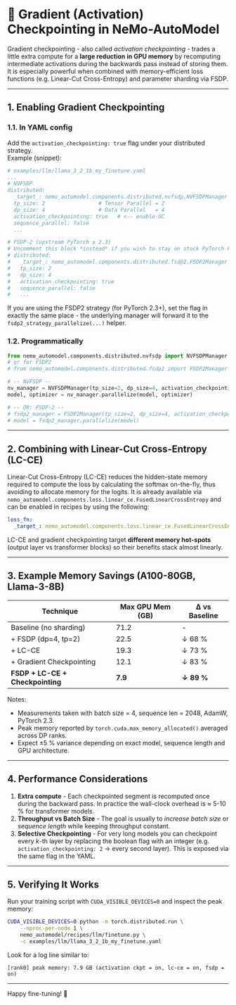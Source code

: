 # 🚀 Gradient (Activation) Checkpointing in NeMo-AutoModel

Gradient checkpointing - also called _activation checkpointing_ - trades a little extra compute for a **large reduction in GPU memory** by recomputing intermediate activations during the backwards pass instead of storing them.  
It is especially powerful when combined with memory-efficient loss functions (e.g. Linear-Cut Cross-Entropy) and parameter sharding via FSDP.

---

## 1. Enabling Gradient Checkpointing

### 1.1. In YAML config
Add the `activation_checkpointing: true` flag under your distributed strategy.  
Example (snippet):

```yaml
# examples/llm/llama_3_2_1b_my_finetune.yaml
...
# NVFSDP
distributed:
  _target_: nemo_automodel.components.distributed.nvfsdp.NVFSDPManager
  tp_size: 2                 # Tensor Parallel = 2
  dp_size: 4                 # Data Parallel   = 4
  activation_checkpointing: true   # <-- enable GC
  sequence_parallel: false
  ...

# FSDP-2 (upstream PyTorch ≥ 2.3)
# Uncomment this block *instead* if you wish to stay on stock PyTorch FSDP-2
# distributed:
#   _target_: nemo_automodel.components.distributed.fsdp2.FSDP2Manager
#   tp_size: 2
#   dp_size: 4
#   activation_checkpointing: true
#   sequence_parallel: false
#   ...
```

If you are using the FSDP2 strategy (for PyTorch 2.3+), set the flag in exactly the same place - the underlying manager will forward it to the `fsdp2_strategy_parallelize(...)` helper.

### 1.2. Programmatically
```python
from nemo_automodel.components.distributed.nvfsdp import NVFSDPManager
# or for FSDP2
# from nemo_automodel.components.distributed.fsdp2 import FSDP2Manager

# -- NVFSDP --
nv_manager = NVFSDPManager(tp_size=2, dp_size=4, activation_checkpointing=True)
model, optimizer = nv_manager.parallelize(model, optimizer)

# -- OR: FSDP-2 --
# fsdp2_manager = FSDP2Manager(tp_size=2, dp_size=4, activation_checkpointing=True)
# model = fsdp2_manager.parallelize(model)
```

---

## 2. Combining with Linear-Cut Cross-Entropy (LC-CE)

Linear-Cut Cross-Entropy (LC-CE) reduces the hidden-state memory required to compute the loss by calculating the softmax on-the-fly, thus avoiding to allocate memory for the logits.
It is already available via `nemo_automodel.components.loss.linear_ce.FusedLinearCrossEntropy` and can be enabled in recipes by using the following:

```yaml
loss_fn:
  _target_: nemo_automodel.components.loss.linear_ce.FusedLinearCrossEntropy
```

LC-CE and gradient checkpointing target **different memory hot-spots** (output layer vs transformer blocks) so their benefits stack almost linearly.

---

## 3. Example Memory Savings (A100-80GB, Llama-3-8B)
| Technique | Max GPU Mem (GB) | Δ vs Baseline |
|-----------|-----------------|---------------|
| Baseline (no sharding) | 71.2 | - |
| + FSDP (dp=4, tp=2) | 22.5 | ↓ 68 % |
| + LC-CE | 19.3 | ↓ 73 % |
| + Gradient Checkpointing | 12.1 | ↓ 83 % |
| **FSDP + LC-CE + Checkpointing** | **7.9** | **↓ 89 %** |

Notes:
* Measurements taken with batch size = 4, sequence len = 2048, AdamW, PyTorch 2.3.
* Peak memory reported by `torch.cuda.max_memory_allocated()` averaged across DP ranks.
* Expect ±5 % variance depending on exact model, sequence length and GPU architecture.

---

## 4. Performance Considerations
1. **Extra compute** - Each checkpointed segment is recomputed once during the backward pass. In practice the wall-clock overhead is ≈ 5-10 % for transformer models.
2. **Throughput vs Batch Size** - The goal is usually to _increase batch size_ or _sequence length_ while keeping throughput constant.
3. **Selective Checkpointing** - For very long models you can checkpoint every _k_-th layer by replacing the boolean flag with an integer (e.g. `activation_checkpointing: 2` → every second layer). This is exposed via the same flag in the YAML.

---

## 5. Verifying It Works
Run your training script with `CUDA_VISIBLE_DEVICES=0` and inspect the peak memory:
```bash
CUDA_VISIBLE_DEVICES=0 python -m torch.distributed.run \
    --nproc-per-node 1 \
    nemo_automodel/recipes/llm/finetune.py \
    -c examples/llm/llama_3_2_1b_my_finetune.yaml
```
Look for a log line similar to:
```
[rank0] peak memory: 7.9 GB (activation ckpt = on, lc-ce = on, fsdp = on)
```

---

Happy fine-tuning! 🌟 